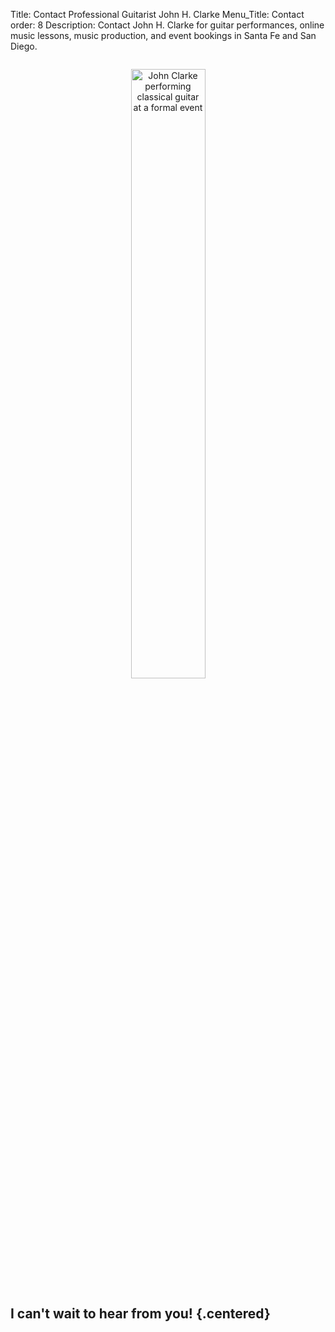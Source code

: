 Title: Contact Professional Guitarist John H. Clarke
Menu_Title: Contact
order: 8
Description: Contact John H. Clarke for guitar performances, online music lessons, music production, and event bookings in Santa Fe and San Diego.

<div class="centered-content">
    <img src="{static}/images/jhclarke-formal-event.jpg" alt="John Clarke performing classical guitar at a formal event" />
</div>

## I can't wait to hear from you! {.centered}

<style>
.centered-content {
    text-align: center;
    max-width: 1000px;
    margin: 2em auto;
    padding: 0 1em;
}

.centered-content img {
    width: 50%;
    height: auto;
    border-radius: 8px;
}

.centered {
    text-align: center;
}

@media (max-width: 768px) {
    .centered-content img {
        width: 80%;
    }
}
</style>

